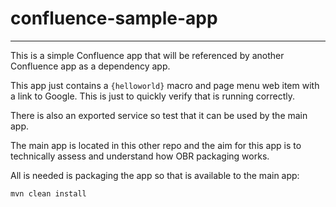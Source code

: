 # confluence-sample-app

----------

This is a simple Confluence app that will be referenced by another Confluence app as a dependency app.

This app just contains a `{helloworld}` macro and page menu web item with a link to Google. This is just to quickly 
verify that is running correctly.

There is also an exported service so test that it can be used by the main app.

The main app is located in this other repo and the aim for this app is to technically assess and understand how OBR 
packaging works.

All is needed is packaging the app so that is available to the main app:

```shell
mvn clean install
```